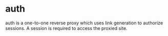 # auth
auth is a one-to-one reverse proxy which uses link generation to authorize sessions. A session is required to access the proxied site.
